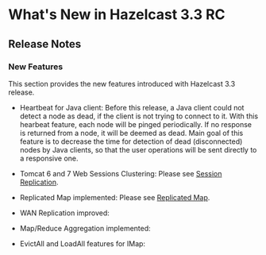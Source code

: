 # What's New in Hazelcast 3.3 RC



## Release Notes

### New Features
This section provides the new features introduced with Hazelcast 3.3 release. 

-	Heartbeat for Java client: Before this release, a Java client could not detect a node as dead, if the client is not trying to connect to it. With this hearbeat feature, each node will be pinged periodically. If no response is returned from a node, it will be deemed as dead. Main goal of this feature is to decrease the time for detection of dead (disconnected) nodes by Java clients, so that the user operations will be sent directly to a responsive one.

-	Tomcat 6 and 7 Web Sessions Clustering: Please see [Session Replication](#session-replication).

-	Replicated Map implemented: Please see [Replicated Map](#replicated-map-beta).
-	WAN Replication improved:
-	Map/Reduce Aggregation implemented:
-	EvictAll and LoadAll features for IMap: 











